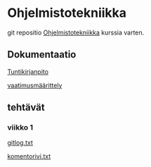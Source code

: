# Ohjelmistotekniikka

git repositio [Ohjelmistotekniikka](https://ohjelmistotekniikka-hy.github.io/) kurssia varten.

## Dokumentaatio

[Tuntikirjanpito](https://github.com/JeHugawa/ot-harjoitustyo/blob/master/dokumentaatio/tuntikirjanpito.md)

[vaatimusmäärittely](https://github.com/JeHugawa/ot-harjoitustyo/blob/master/dokumentaatio/vaatimusmaarittely.md)


## tehtävät

### viikko 1

[gitlog.txt](https://github.com/JeHugawa/ot-harjoitustyo/blob/master/laskarit/viikko1/gitlog.txt)
 
[komentorivi.txt](https://github.com/JeHugawa/ot-harjoitustyo/blob/master/laskarit/viikko1/komentorivi.txt)

